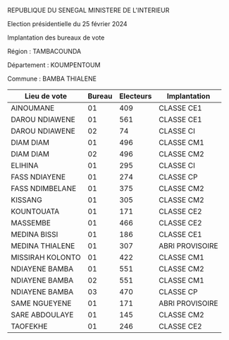 REPUBLIQUE DU SENEGAL MINISTERE DE L'INTERIEUR

Election présidentielle du 25 février 2024

Implantation des bureaux de vote

Région : TAMBACOUNDA

Département : KOUMPENTOUM

Commune : BAMBA THIALENE

| Lieu de vote | Bureau | Electeurs | Implantation |
| - | - | - | - |
| AINOUMANE | 01 | 409 | CLASSE CE1 |
| DAROU NDIAWENE | 01 | 561 | CLASSE CE1 |
| DAROU NDIAWENE | 02 | 74 | CLASSE CI |
| DIAM DIAM | 01 | 496 | CLASSE CM1 |
| DIAM DIAM | 02 | 496 | CLASSE CM2 |
| ELIHINA | 01 | 295 | CLASSE CI |
| FASS NDIAYENE | 01 | 274 | CLASSE CP |
| FASS NDIMBELANE | 01 | 375 | CLASSE CM2 |
| KISSANG | 01 | 305 | CLASSE CM2 |
| KOUNTOUATA | 01 | 171 | CLASSE CE2 |
| MASSEMBE | 01 | 466 | CLASSE CE2 |
| MEDINA BISSI | 01 | 186 | CLASSE CE1 |
| MEDINA THIALENE | 01 | 307 | ABRI PROVISOIRE |
| MISSIRAH KOLONTO | 01 | 422 | CLASSE CM1 |
| NDIAYENE BAMBA | 01 | 551 | CLASSE CM2 |
| NDIAYENE BAMBA | 02 | 551 | CLASSE CM1 |
| NDIAYENE BAMBA | 03 | 470 | CLASSE CP |
| SAME NGUEYENE | 01 | 171 | ABRI PROVISOIRE |
| SARE ABDOULAYE | 01 | 145 | CLASSE CM2 |
| TAOFEKHE | 01 | 246 | CLASSE CE2 |

<!-- PageNumber="1/12" -->
